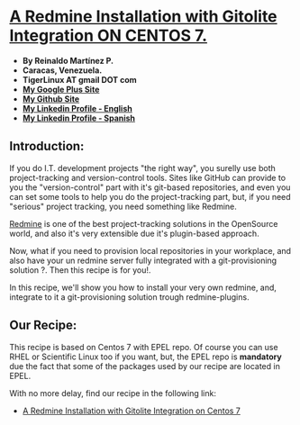 # [A Redmine Installation with Gitolite Integration ON CENTOS 7.](http://tigerlinux.github.io)

- **By Reinaldo Martínez P.**
- **Caracas, Venezuela.**
- **TigerLinux AT gmail DOT com**
- **[My Google Plus Site](https://plus.google.com/+ReinaldoMartinez)**
- **[My Github Site](https://github.com/tigerlinux)**
- **[My Linkedin Profile - English](https://ve.linkedin.com/in/tigerlinux/en)**
- **[My Linkedin Profile - Spanish](https://ve.linkedin.com/in/tigerlinux/es)**


## Introduction:

If you do I.T. development projects "the right way", you surelly use both project-tracking and version-control tools. Sites like GitHub can provide to you the "version-control" part with it's git-based repositories, and even you can set some tools to help you do the project-tracking part, but, if you need "serious" project tracking, you need something like Redmine.

[Redmine](https://www.redmine.org/) is one of the best project-tracking solutions in the OpenSource world, and also it's very extensible due it's plugin-based approach.

Now, what if you need to provision local repositories in your workplace, and also have your un redmine server fully integrated with a git-provisioning solution ?. Then this recipe is for you!.

In this recipe, we'll show you how to install your very own redmine, and, integrate to it a git-provisioning solution trough redmine-plugins.


## Our Recipe:

This recipe is based on Centos 7 with EPEL repo. Of course you can use RHEL or Scientific Linux too if you want, but, the EPEL repo is **mandatory** due the fact that some of the packages used by our recipe are located in EPEL.

With no more delay, find our recipe in the following link:

* [A Redmine Installation with Gitolite Integration on Centos 7](https://github.com/tigerlinux/tigerlinux-extra-recipes/blob/master/recipes/misc/redmine-with-gitolite/RECIPE-redmine-with-gitolite.md "A Redmine Installation with Gitolite Integration on Centos 7")

